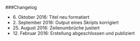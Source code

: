 ###Changelog

* 6\. Oktober 2016: Titel neu formatiert
* 2\. September 2016: Output eines Skripts korrigiert
* 25\. August 2016: Zeilenumbrüche justiert
* 12\. Februar 2016: Erstellung abgeschlossen und publiziert

